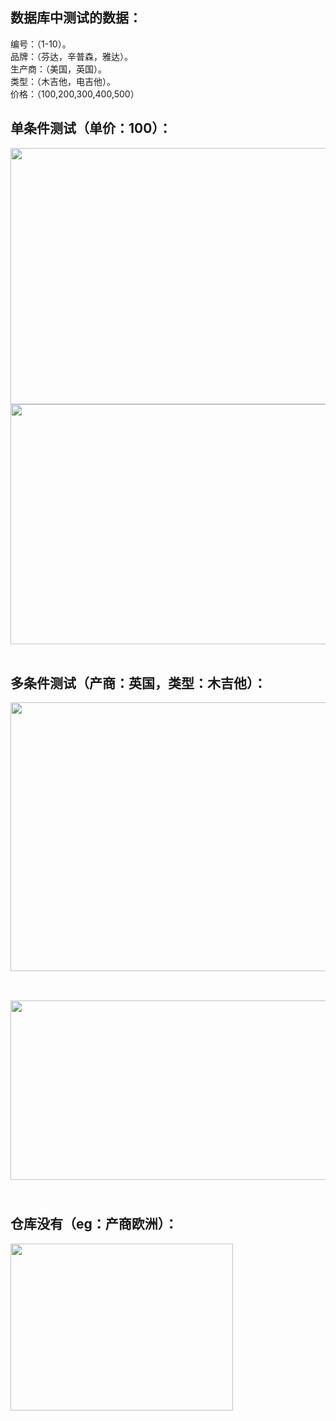 <html xmlns="http://www.w3.org/1999/xhtml">
<head>
<meta http-equiv="Content-Type" content="text/html; charset=utf-8" />
</head>

<body>
<h2><strong>数据库中测试的数据：</strong><strong> </strong></h2>
<p >编号：（1-10）。 <br />
  品牌：（芬达，辛普森，雅达）。 <br />
  生产商：（美国，英国）。 <br />
  类型：（木吉他，电吉他）。 <br />
  价格：（100,200,300,400,500） </p>
<h2><strong>单条件测试（单价：100）：</strong><strong> </strong></h2>
<p ><img src="file:///C|/Users/infi/AppData/Roaming/Adobe/Dreamweaver CS6/zh_CN/OfficeImageTemp/wps5BE4.tmp.jpg" alt="" width="831" height="410" /><img src="file:///C|/Users/infi/AppData/Roaming/Adobe/Dreamweaver CS6/zh_CN/OfficeImageTemp/wps5BF5.tmp.jpg" alt="" width="948" height="384" />&nbsp;</p>
<h2><strong>多条件测试（产商：英国，类型：木吉他）：</strong><strong> </strong></h2>
<p ><img src="file:///C|/Users/infi/AppData/Roaming/Adobe/Dreamweaver CS6/zh_CN/OfficeImageTemp/wps5BF6.tmp.jpg" alt="" width="600" height="430" />&nbsp;</p>
<h2><img src="file:///C|/Users/infi/AppData/Roaming/Adobe/Dreamweaver CS6/zh_CN/OfficeImageTemp/wps5BF7.tmp.jpg" alt="" width="817" height="287" /><strong>&nbsp;</strong></h2>
<h2><strong>仓库没有（eg：产商欧洲）：</strong><strong> </strong></h2>
<p ><img src="file:///C|/Users/infi/AppData/Roaming/Adobe/Dreamweaver CS6/zh_CN/OfficeImageTemp/wps5BF8.tmp.jpg" alt="" width="356" height="267" />&nbsp;</p>
</body>
</html>
